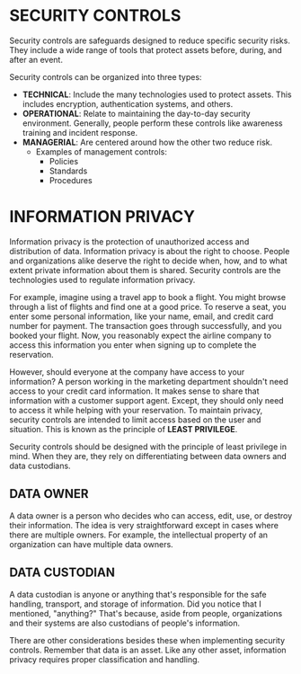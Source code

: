 # SECURITY CONTROLS

Security controls are safeguards designed to reduce specific security risks. They include a wide range of tools that protect assets before, during, and after an event.

Security controls can be organized into three types:
- **TECHNICAL**: Include the many technologies used to protect assets. This includes encryption, authentication systems, and others.
- **OPERATIONAL**: Relate to maintaining the day-to-day security environment. Generally, people perform these controls like awareness training and incident response.
- **MANAGERIAL**: Are centered around how the other two reduce risk.  
  - Examples of management controls:
    - Policies
    - Standards
    - Procedures

# INFORMATION PRIVACY

Information privacy is the protection of unauthorized access and distribution of data. Information privacy is about the right to choose. People and organizations alike deserve the right to decide when, how, and to what extent private information about them is shared. Security controls are the technologies used to regulate information privacy.

For example, imagine using a travel app to book a flight. You might browse through a list of flights and find one at a good price. To reserve a seat, you enter some personal information, like your name, email, and credit card number for payment. The transaction goes through successfully, and you booked your flight. Now, you reasonably expect the airline company to access this information you enter when signing up to complete the reservation.

However, should everyone at the company have access to your information? A person working in the marketing department shouldn't need access to your credit card information. It makes sense to share that information with a customer support agent. Except, they should only need to access it while helping with your reservation. To maintain privacy, security controls are intended to limit access based on the user and situation. This is known as the principle of **LEAST PRIVILEGE**.

Security controls should be designed with the principle of least privilege in mind. When they are, they rely on differentiating between data owners and data custodians.

## DATA OWNER

A data owner is a person who decides who can access, edit, use, or destroy their information. The idea is very straightforward except in cases where there are multiple owners. For example, the intellectual property of an organization can have multiple data owners.

## DATA CUSTODIAN

A data custodian is anyone or anything that's responsible for the safe handling, transport, and storage of information. Did you notice that I mentioned, "anything?" That's because, aside from people, organizations and their systems are also custodians of people's information.

There are other considerations besides these when implementing security controls. Remember that data is an asset. Like any other asset, information privacy requires proper classification and handling.
